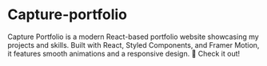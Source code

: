 # Capture-portfolio
Capture Portfolio is a modern React-based portfolio website showcasing my projects and skills. Built with React, Styled Components, and Framer Motion, it features smooth animations and a responsive design. 🚀 Check it out!
